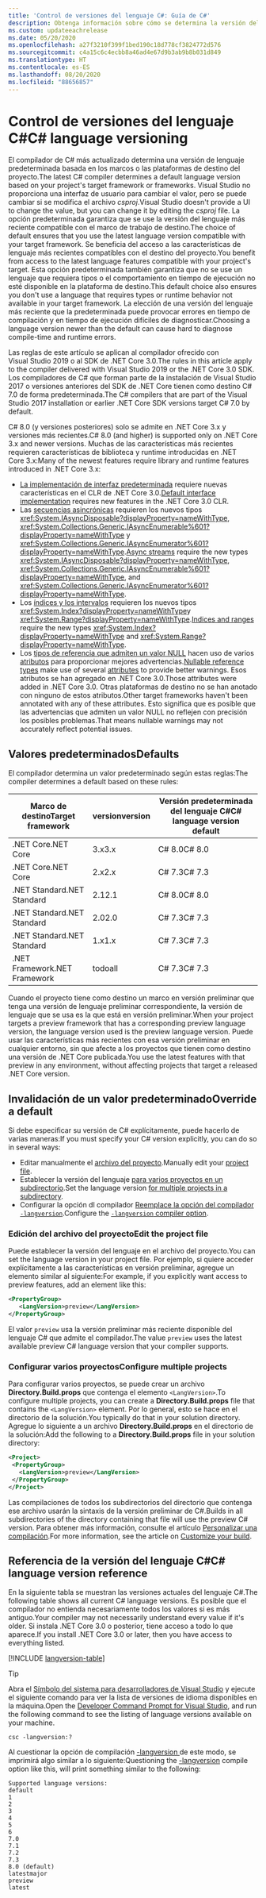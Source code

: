 ```yaml
---
title: 'Control de versiones del lenguaje C#: Guía de C#'
description: Obtenga información sobre cómo se determina la versión del lenguaje C# en función del proyecto y los motivos de esa decisión. Obtenga información sobre cómo invalidar el valor predeterminado de forma manual.
ms.custom: updateeachrelease
ms.date: 05/20/2020
ms.openlocfilehash: a27f3210f399f1bed190c18d778cf3824772d576
ms.sourcegitcommit: c4a15c6c4ecbb8a46ad4e67d9b3ab9b8b031d849
ms.translationtype: HT
ms.contentlocale: es-ES
ms.lasthandoff: 08/20/2020
ms.locfileid: "88656857"
---
```

# <a name="c-language-versioning"></a><span data-ttu-id="84630-104">Control de versiones del lenguaje C#</span><span class="sxs-lookup"><span data-stu-id="84630-104">C# language versioning</span></span>

<span data-ttu-id="84630-105">El compilador de C# más actualizado determina una versión de lenguaje predeterminada basada en los marcos o las plataformas de destino del proyecto.</span><span class="sxs-lookup"><span data-stu-id="84630-105">The latest C# compiler determines a default language version based on your project's target framework or frameworks.</span></span> <span data-ttu-id="84630-106">Visual Studio no proporciona una interfaz de usuario para cambiar el valor, pero se puede cambiar si se modifica el archivo *csproj*.</span><span class="sxs-lookup"><span data-stu-id="84630-106">Visual Studio doesn't provide a UI to change the value, but you can change it by editing the *csproj* file.</span></span> <span data-ttu-id="84630-107">La opción predeterminada garantiza que se use la versión del lenguaje más reciente compatible con el marco de trabajo de destino.</span><span class="sxs-lookup"><span data-stu-id="84630-107">The choice of default ensures that you use the latest language version compatible with your target framework.</span></span> <span data-ttu-id="84630-108">Se beneficia del acceso a las características de lenguaje más recientes compatibles con el destino del proyecto.</span><span class="sxs-lookup"><span data-stu-id="84630-108">You benefit from access to the latest language features compatible with your project's target.</span></span> <span data-ttu-id="84630-109">Esta opción predeterminada también garantiza que no se use un lenguaje que requiera tipos o el comportamiento en tiempo de ejecución no esté disponible en la plataforma de destino.</span><span class="sxs-lookup"><span data-stu-id="84630-109">This default choice also ensures you don't use a language that requires types or runtime behavior not available in your target framework.</span></span> <span data-ttu-id="84630-110">La elección de una versión del lenguaje más reciente que la predeterminada puede provocar errores en tiempo de compilación y en tiempo de ejecución difíciles de diagnosticar.</span><span class="sxs-lookup"><span data-stu-id="84630-110">Choosing a language version newer than the default can cause hard to diagnose compile-time and runtime errors.</span></span>

<span data-ttu-id="84630-111">Las reglas de este artículo se aplican al compilador ofrecido con Visual Studio 2019 o al SDK de .NET Core 3.0.</span><span class="sxs-lookup"><span data-stu-id="84630-111">The rules in this article apply to the compiler delivered with Visual Studio 2019 or the .NET Core 3.0 SDK.</span></span> <span data-ttu-id="84630-112">Los compiladores de C# que forman parte de la instalación de Visual Studio 2017 o versiones anteriores del SDK de .NET Core tienen como destino C# 7.0 de forma predeterminada.</span><span class="sxs-lookup"><span data-stu-id="84630-112">The C# compilers that are part of the Visual Studio 2017 installation or earlier .NET Core SDK versions target C# 7.0 by default.</span></span>

<span data-ttu-id="84630-113">C# 8.0 (y versiones posteriores) solo se admite en .NET Core 3.x y versiones más recientes.</span><span class="sxs-lookup"><span data-stu-id="84630-113">C# 8.0 (and higher) is supported only on .NET Core 3.x and newer versions.</span></span> <span data-ttu-id="84630-114">Muchas de las características más recientes requieren características de biblioteca y runtime introducidas en .NET Core 3.x:</span><span class="sxs-lookup"><span data-stu-id="84630-114">Many of the newest features require library and runtime features introduced in .NET Core 3.x:</span></span>

- <span data-ttu-id="84630-115">[La implementación de interfaz predeterminada](../whats-new/csharp-8.md#default-interface-methods) requiere nuevas características en el CLR de .NET Core 3.0.</span><span class="sxs-lookup"><span data-stu-id="84630-115">[Default interface implementation](../whats-new/csharp-8.md#default-interface-methods) requires new features in the .NET Core 3.0 CLR.</span></span>
- <span data-ttu-id="84630-116">Las [secuencias asincrónicas](../whats-new/csharp-8.md#asynchronous-streams) requieren los nuevos tipos <xref:System.IAsyncDisposable?displayProperty=nameWithType>, <xref:System.Collections.Generic.IAsyncEnumerable%601?displayProperty=nameWithType> y <xref:System.Collections.Generic.IAsyncEnumerator%601?displayProperty=nameWithType>.</span><span class="sxs-lookup"><span data-stu-id="84630-116">[Async streams](../whats-new/csharp-8.md#asynchronous-streams) require the new types <xref:System.IAsyncDisposable?displayProperty=nameWithType>, <xref:System.Collections.Generic.IAsyncEnumerable%601?displayProperty=nameWithType>, and <xref:System.Collections.Generic.IAsyncEnumerator%601?displayProperty=nameWithType>.</span></span>
- <span data-ttu-id="84630-117">Los [índices y los intervalos](../whats-new/csharp-8.md#indices-and-ranges) requieren los nuevos tipos <xref:System.Index?displayProperty=nameWithType>y <xref:System.Range?displayProperty=nameWithType>.</span><span class="sxs-lookup"><span data-stu-id="84630-117">[Indices and ranges](../whats-new/csharp-8.md#indices-and-ranges) require the new types <xref:System.Index?displayProperty=nameWithType> and <xref:System.Range?displayProperty=nameWithType>.</span></span>
- <span data-ttu-id="84630-118">Los [tipos de referencia que admiten un valor NULL](../whats-new/csharp-8.md#nullable-reference-types) hacen uso de varios [atributos](attributes/nullable-analysis.md) para proporcionar mejores advertencias.</span><span class="sxs-lookup"><span data-stu-id="84630-118">[Nullable reference types](../whats-new/csharp-8.md#nullable-reference-types) make use of several [attributes](attributes/nullable-analysis.md) to provide better warnings.</span></span> <span data-ttu-id="84630-119">Esos atributos se han agregado en .NET Core 3.0.</span><span class="sxs-lookup"><span data-stu-id="84630-119">Those attributes were added in .NET Core 3.0.</span></span> <span data-ttu-id="84630-120">Otras plataformas de destino no se han anotado con ninguno de estos atributos.</span><span class="sxs-lookup"><span data-stu-id="84630-120">Other target frameworks haven't been annotated with any of these attributes.</span></span> <span data-ttu-id="84630-121">Esto significa que es posible que las advertencias que admiten un valor NULL no reflejen con precisión los posibles problemas.</span><span class="sxs-lookup"><span data-stu-id="84630-121">That means nullable warnings may not accurately reflect potential issues.</span></span>

## <a name="defaults"></a><span data-ttu-id="84630-122">Valores predeterminados</span><span class="sxs-lookup"><span data-stu-id="84630-122">Defaults</span></span>

<span data-ttu-id="84630-123">El compilador determina un valor predeterminado según estas reglas:</span><span class="sxs-lookup"><span data-stu-id="84630-123">The compiler determines a default based on these rules:</span></span>

| <span data-ttu-id="84630-124">Marco de destino</span><span class="sxs-lookup"><span data-stu-id="84630-124">Target framework</span></span> | <span data-ttu-id="84630-125">version</span><span class="sxs-lookup"><span data-stu-id="84630-125">version</span></span> | <span data-ttu-id="84630-126">Versión predeterminada del lenguaje C#</span><span class="sxs-lookup"><span data-stu-id="84630-126">C# language version default</span></span> |
|------------------|---------|-----------------------------|
| <span data-ttu-id="84630-127">.NET Core</span><span class="sxs-lookup"><span data-stu-id="84630-127">.NET Core</span></span>        | <span data-ttu-id="84630-128">3.x</span><span class="sxs-lookup"><span data-stu-id="84630-128">3.x</span></span>     | <span data-ttu-id="84630-129">C# 8.0</span><span class="sxs-lookup"><span data-stu-id="84630-129">C# 8.0</span></span>                      |
| <span data-ttu-id="84630-130">.NET Core</span><span class="sxs-lookup"><span data-stu-id="84630-130">.NET Core</span></span>        | <span data-ttu-id="84630-131">2.x</span><span class="sxs-lookup"><span data-stu-id="84630-131">2.x</span></span>     | <span data-ttu-id="84630-132">C# 7.3</span><span class="sxs-lookup"><span data-stu-id="84630-132">C# 7.3</span></span>                      |
| <span data-ttu-id="84630-133">.NET Standard</span><span class="sxs-lookup"><span data-stu-id="84630-133">.NET Standard</span></span>    | <span data-ttu-id="84630-134">2.1</span><span class="sxs-lookup"><span data-stu-id="84630-134">2.1</span></span>     | <span data-ttu-id="84630-135">C# 8.0</span><span class="sxs-lookup"><span data-stu-id="84630-135">C# 8.0</span></span>                      |
| <span data-ttu-id="84630-136">.NET Standard</span><span class="sxs-lookup"><span data-stu-id="84630-136">.NET Standard</span></span>    | <span data-ttu-id="84630-137">2.0</span><span class="sxs-lookup"><span data-stu-id="84630-137">2.0</span></span>     | <span data-ttu-id="84630-138">C# 7.3</span><span class="sxs-lookup"><span data-stu-id="84630-138">C# 7.3</span></span>                      |
| <span data-ttu-id="84630-139">.NET Standard</span><span class="sxs-lookup"><span data-stu-id="84630-139">.NET Standard</span></span>    | <span data-ttu-id="84630-140">1.x</span><span class="sxs-lookup"><span data-stu-id="84630-140">1.x</span></span>     | <span data-ttu-id="84630-141">C# 7.3</span><span class="sxs-lookup"><span data-stu-id="84630-141">C# 7.3</span></span>                      |
| <span data-ttu-id="84630-142">.NET Framework</span><span class="sxs-lookup"><span data-stu-id="84630-142">.NET Framework</span></span>   | <span data-ttu-id="84630-143">todo</span><span class="sxs-lookup"><span data-stu-id="84630-143">all</span></span>     | <span data-ttu-id="84630-144">C# 7.3</span><span class="sxs-lookup"><span data-stu-id="84630-144">C# 7.3</span></span>                      |

<span data-ttu-id="84630-145">Cuando el proyecto tiene como destino un marco en versión preliminar que tenga una versión de lenguaje preliminar correspondiente, la versión de lenguaje que se usa es la que está en versión preliminar.</span><span class="sxs-lookup"><span data-stu-id="84630-145">When your project targets a preview framework that has a corresponding preview language version, the language version used is the preview language version.</span></span> <span data-ttu-id="84630-146">Puede usar las características más recientes con esa versión preliminar en cualquier entorno, sin que afecte a los proyectos que tienen como destino una versión de .NET Core publicada.</span><span class="sxs-lookup"><span data-stu-id="84630-146">You use the latest features with that preview in any environment, without affecting projects that target a released .NET Core version.</span></span>

## <a name="override-a-default"></a><span data-ttu-id="84630-147">Invalidación de un valor predeterminado</span><span class="sxs-lookup"><span data-stu-id="84630-147">Override a default</span></span>

<span data-ttu-id="84630-148">Si debe especificar su versión de C# explícitamente, puede hacerlo de varias maneras:</span><span class="sxs-lookup"><span data-stu-id="84630-148">If you must specify your C# version explicitly, you can do so in several ways:</span></span>

- <span data-ttu-id="84630-149">Editar manualmente el [archivo del proyecto](#edit-the-project-file).</span><span class="sxs-lookup"><span data-stu-id="84630-149">Manually edit your [project file](#edit-the-project-file).</span></span>
- <span data-ttu-id="84630-150">Establecer la versión del lenguaje [para varios proyectos en un subdirectorio](#configure-multiple-projects).</span><span class="sxs-lookup"><span data-stu-id="84630-150">Set the language version [for multiple projects in a subdirectory](#configure-multiple-projects).</span></span>
- <span data-ttu-id="84630-151">Configurar la opción dl compilador [Reemplace la opción del compilador `-langversion`](compiler-options/langversion-compiler-option.md).</span><span class="sxs-lookup"><span data-stu-id="84630-151">Configure the [`-langversion` compiler option](compiler-options/langversion-compiler-option.md).</span></span>

### <a name="edit-the-project-file"></a><span data-ttu-id="84630-152">Edición del archivo del proyecto</span><span class="sxs-lookup"><span data-stu-id="84630-152">Edit the project file</span></span>

<span data-ttu-id="84630-153">Puede establecer la versión del lenguaje en el archivo del proyecto.</span><span class="sxs-lookup"><span data-stu-id="84630-153">You can set the language version in your project file.</span></span> <span data-ttu-id="84630-154">Por ejemplo, si quiere acceder explícitamente a las características en versión preliminar, agregue un elemento similar al siguiente:</span><span class="sxs-lookup"><span data-stu-id="84630-154">For example, if you explicitly want access to preview features, add an element like this:</span></span>

```xml
<PropertyGroup>
   <LangVersion>preview</LangVersion>
</PropertyGroup>
```

<span data-ttu-id="84630-155">El valor `preview` usa la versión preliminar más reciente disponible del lenguaje C# que admite el compilador.</span><span class="sxs-lookup"><span data-stu-id="84630-155">The value `preview` uses the latest available preview C# language version that your compiler supports.</span></span>

### <a name="configure-multiple-projects"></a><span data-ttu-id="84630-156">Configurar varios proyectos</span><span class="sxs-lookup"><span data-stu-id="84630-156">Configure multiple projects</span></span>

<span data-ttu-id="84630-157">Para configurar varios proyectos, se puede crear un archivo **Directory.Build.props** que contenga el elemento `<LangVersion>`.</span><span class="sxs-lookup"><span data-stu-id="84630-157">To configure multiple projects, you can create a **Directory.Build.props** file that contains the `<LangVersion>` element.</span></span> <span data-ttu-id="84630-158">Por lo general, esto se hace en el directorio de la solución.</span><span class="sxs-lookup"><span data-stu-id="84630-158">You typically do that in your solution directory.</span></span> <span data-ttu-id="84630-159">Agregue lo siguiente a un archivo **Directory.Build.props** en el directorio de la solución:</span><span class="sxs-lookup"><span data-stu-id="84630-159">Add the following to a **Directory.Build.props** file in your solution directory:</span></span>

```xml
<Project>
 <PropertyGroup>
   <LangVersion>preview</LangVersion>
 </PropertyGroup>
</Project>
```

<span data-ttu-id="84630-160">Las compilaciones de todos los subdirectorios del directorio que contenga ese archivo usarán la sintaxis de la versión preliminar de C#.</span><span class="sxs-lookup"><span data-stu-id="84630-160">Builds in all subdirectories of the directory containing that file will use the preview C# version.</span></span> <span data-ttu-id="84630-161">Para obtener más información, consulte el artículo [Personalizar una compilación](/visualstudio/msbuild/customize-your-build).</span><span class="sxs-lookup"><span data-stu-id="84630-161">For more information, see the article on [Customize your build](/visualstudio/msbuild/customize-your-build).</span></span>

## <a name="c-language-version-reference"></a><span data-ttu-id="84630-162">Referencia de la versión del lenguaje C#</span><span class="sxs-lookup"><span data-stu-id="84630-162">C# language version reference</span></span>

<span data-ttu-id="84630-163">En la siguiente tabla se muestran las versiones actuales del lenguaje C#.</span><span class="sxs-lookup"><span data-stu-id="84630-163">The following table shows all current C# language versions.</span></span> <span data-ttu-id="84630-164">Es posible que el compilador no entienda necesariamente todos los valores si es más antiguo.</span><span class="sxs-lookup"><span data-stu-id="84630-164">Your compiler may not necessarily understand every value if it's older.</span></span> <span data-ttu-id="84630-165">Si instala .NET Core 3.0 o posterior, tiene acceso a todo lo que aparece.</span><span class="sxs-lookup"><span data-stu-id="84630-165">If you install .NET Core 3.0 or later, then you have access to everything listed.</span></span>

[!INCLUDE [langversion-table](includes/langversion-table.md)]

> [!TIP]
> <span data-ttu-id="84630-166">Abra el [Símbolo del sistema para desarrolladores de Visual Studio](../../framework/tools/developer-command-prompt-for-vs.md) y ejecute el siguiente comando para ver la lista de versiones de idioma disponibles en la máquina.</span><span class="sxs-lookup"><span data-stu-id="84630-166">Open the [Developer Command Prompt for Visual Studio](../../framework/tools/developer-command-prompt-for-vs.md), and run the following command to see the listing of language versions available on your machine.</span></span>
>
> ```CMD
> csc -langversion:?
> ```
>
> <span data-ttu-id="84630-167">Al cuestionar la opción de compilación [ -langversion ](compiler-options/langversion-compiler-option.md) de este modo, se imprimirá algo similar a lo siguiente:</span><span class="sxs-lookup"><span data-stu-id="84630-167">Questioning the [-langversion](compiler-options/langversion-compiler-option.md) compile option like this, will print something similar to the following:</span></span>
>
> ```CMD
> Supported language versions:
> default
> 1
> 2
> 3
> 4
> 5
> 6
> 7.0
> 7.1
> 7.2
> 7.3
> 8.0 (default)
> latestmajor
> preview
> latest
> ```
